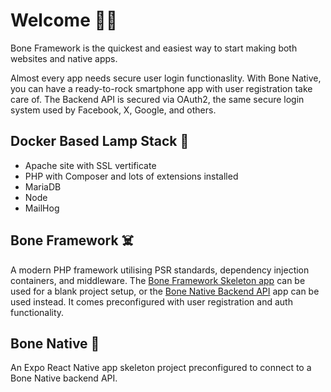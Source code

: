 # Welcome 🏴‍☠️
Bone Framework is the quickest and easiest way to start making both websites and native apps. 

Almost every app needs secure user login functionaslity. With Bone Native, you can have a ready-to-rock smartphone app with user registration take care of. The Backend API
is secured via OAuth2, the same secure login system used by Facebook, X, Google, and others. 

## Docker Based Lamp Stack 🐳
- Apache site with SSL vertificate
- PHP with Composer and lots of extensions installed
- MariaDB
- Node
- MailHog

## Bone Framework ☠️
A modern PHP framework utilising PSR standards, dependency injection containers, and middleware. The [Bone Framework Skeleton app](https://github.com/boneframework/skeleton) can 
be used for a blank project setup, or the [Bone Native Backend API](https://github.com/boneframework/bone-native-backend-api) app can be used instead. It comes preconfigured with user registration 
and auth functionality.

## Bone Native 📱
An Expo React Native app skeleton project preconfigured to connect to a Bone Native backend API.

<!--

**Here are some ideas to get you started:**

 A short introduction - what is your organization all about?
🌈 Contribution guidelines - how can the community get involved?
👩‍💻 Useful resources - where can the community find your docs? Is there anything else the community should know?
🍿 Fun facts - what does your team eat for breakfast?
🧙 Remember, you can do mighty things with the power of [Markdown](https://docs.github.com/github/writing-on-github/getting-started-with-writing-and-formatting-on-github/basic-writing-and-formatting-syntax)
-->
